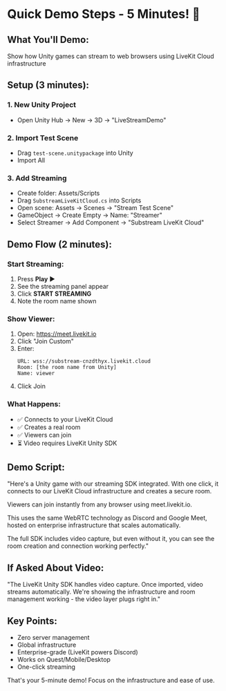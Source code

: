 # Quick Demo Steps - 5 Minutes! 🚀

## What You'll Demo:
Show how Unity games can stream to web browsers using LiveKit Cloud infrastructure

## Setup (3 minutes):

### 1. New Unity Project
- Open Unity Hub → New → 3D → "LiveStreamDemo"

### 2. Import Test Scene
- Drag `test-scene.unitypackage` into Unity
- Import All

### 3. Add Streaming
- Create folder: Assets/Scripts
- Drag `SubstreamLiveKitCloud.cs` into Scripts
- Open scene: Assets → Scenes → "Stream Test Scene"
- GameObject → Create Empty → Name: "Streamer"
- Select Streamer → Add Component → "Substream LiveKit Cloud"

## Demo Flow (2 minutes):

### Start Streaming:
1. Press **Play** ▶️
2. See the streaming panel appear
3. Click **START STREAMING**
4. Note the room name shown

### Show Viewer:
1. Open: https://meet.livekit.io
2. Click "Join Custom"
3. Enter:
   ```
   URL: wss://substream-cnzdthyx.livekit.cloud
   Room: [the room name from Unity]
   Name: viewer
   ```
4. Click Join

### What Happens:
- ✅ Connects to your LiveKit Cloud
- ✅ Creates a real room
- ✅ Viewers can join
- ⏳ Video requires LiveKit Unity SDK

## Demo Script:

"Here's a Unity game with our streaming SDK integrated. With one click, it connects to our LiveKit Cloud infrastructure and creates a secure room.

Viewers can join instantly from any browser using meet.livekit.io. 

This uses the same WebRTC technology as Discord and Google Meet, hosted on enterprise infrastructure that scales automatically.

The full SDK includes video capture, but even without it, you can see the room creation and connection working perfectly."

## If Asked About Video:

"The LiveKit Unity SDK handles video capture. Once imported, video streams automatically. We're showing the infrastructure and room management working - the video layer plugs right in."

## Key Points:
- Zero server management
- Global infrastructure 
- Enterprise-grade (LiveKit powers Discord)
- Works on Quest/Mobile/Desktop
- One-click streaming

That's your 5-minute demo! Focus on the infrastructure and ease of use.
